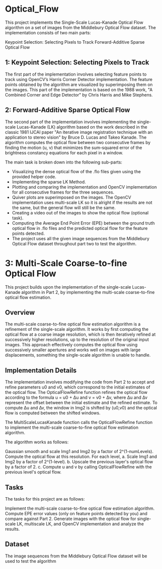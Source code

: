 

# Optical_Flow

This project implements the Single-Scale Lucas-Kanade Optical Flow algorithm on a set of images from the Middlebury Optical Flow dataset. The implementation consists of two main parts:

Keypoint Selection: Selecting Pixels to Track
Forward-Additive Sparse Optical Flow


## 1: Keypoint Selection: Selecting Pixels to Track

The first part of the implementation involves selecting feature points to track using OpenCV’s Harris Corner Detector implementation. The feature points obtained by the algorithm are visualized by superimposing them on the images. This part of the implementation is based on the 1988 work, "A Combined Corner and Edge Detector" by Chris Harris and Mike Stephens.

## 2: Forward-Additive Sparse Optical Flow

The second part of the implementation involves implementing the single-scale Lucas-Kanade (LK) algorithm based on the work described in the classic 1981 IJCAI paper "An iterative image registration technique with an application to stereo vision" by Bruce D. Lucas and Takeo Kanade. The algorithm computes the optical flow between two consecutive frames by finding the motion (u, v) that minimizes the sum-squared error of the brightness constancy equations for each pixel in a window.

The main task is broken down into the following sub-parts:

- Visualizing the dense optical flow of the .flo files given using the provided helper code.
- Implementing the sparse LK Method.
- Plotting and comparing the implementation and OpenCV implementation for all consecutive frames for the three sequences.  
- Quiver plots are superimposed on the images. The OpenCV implementation uses multi-scale LK so it is alright if the results are not the same, but the general flow will still be the same.
- Creating a video out of the images to show the optical flow (optional task).
- Computing the Average End Point Error (EPE) between the ground truth optical flow in .flo files and the predicted optical flow for the feature points detected.
- The project uses all the given image sequences from the Middlebury Optical Flow dataset throughout part two to test the algorithm.


# 3: Multi-Scale Coarse-to-fine Optical Flow

This project builds upon the implementation of the single-scale Lucas-Kanade algorithm in Part 2, by implementing the multi-scale coarse-to-fine optical flow estimation.

## Overview
The multi-scale coarse-to-fine optical flow estimation algorithm is a refinement of the single-scale algorithm. It works by first computing the optical flow at a coarse image resolution, which is then iteratively refined at successively higher resolutions, up to the resolution of the original input images. This approach effectively computes the optical flow using successively smaller apertures and works well on images with large displacements, something the single-scale algorithm is unable to handle.

## Implementation Details
The implementation involves modifying the code from Part 2 to accept and refine parameters u0 and v0, which correspond to the initial estimates of the optical flow. The OpticalFlowRefine function refines the optical flow according to the formula u = u0 + ∆u and v = v0 + ∆v, where ∆u and ∆v represent the offset between the initial estimate and the refined estimate. To compute ∆u and ∆v, the window in Img2 is shifted by (u0,v0) and the optical flow is computed between the shifted windows.

The MultiScaleLucasKanade function calls the OpticalFlowRefine function to implement the multi-scale coarse-to-fine optical flow estimation algorithm.

The algorithm works as follows:

Gaussian smooth and scale Img1 and Img2 by a factor of 2^(1-numLevels).
Compute the optical flow at this resolution.
For each level,
a. Scale Img1 and Img2 by a factor of 2^(1-level).
b. Upscale the previous layer's optical flow by a factor of 2.
c. Compute u and v by calling OpticalFlowRefine with the previous level's optical flow.
## Tasks
The tasks for this project are as follows:

Implement the multi-scale coarse-to-fine optical flow estimation algorithm.
Compute EPE error values (only on feature points detected by you) and compare against Part 2.
Generate images with the optical flow for single-scale LK, multiscale LK, and OpenCV implementation and analyze the results.
## Dataset
The image sequences from the Middlebury Optical Flow dataset will be used to test the algorithm
